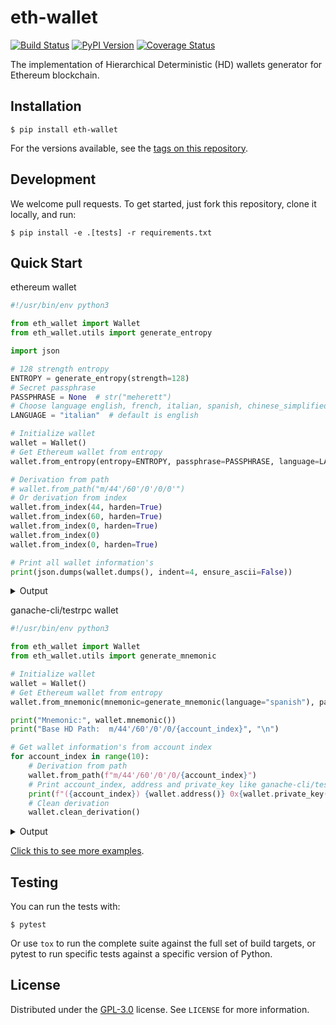 # eth-wallet

[![Build Status](https://travis-ci.org/meherett/eth-wallet.svg?branch=master)](https://travis-ci.org/meherett/eth-wallet)
[![PyPI Version](https://img.shields.io/pypi/v/eth-wallet.svg?color=blue)](https://pypi.org/project/eth-wallet)
[![Coverage Status](https://coveralls.io/repos/github/meherett/eth-wallet/badge.svg?branch=master)](https://coveralls.io/github/meherett/eth-wallet?branch=master)

The implementation of Hierarchical Deterministic (HD) wallets generator for Ethereum blockchain.

## Installation

```
$ pip install eth-wallet
```

For the versions available, see the [tags on this repository](https://github.com/meherett/eth-wallet/tags).

## Development

We welcome pull requests. To get started, just fork this repository, clone it locally, and run:

```
$ pip install -e .[tests] -r requirements.txt
```

## Quick Start

ethereum wallet

```python
#!/usr/bin/env python3

from eth_wallet import Wallet
from eth_wallet.utils import generate_entropy

import json

# 128 strength entropy
ENTROPY = generate_entropy(strength=128)
# Secret passphrase
PASSPHRASE = None  # str("meherett")
# Choose language english, french, italian, spanish, chinese_simplified, chinese_traditional, japanese & korean
LANGUAGE = "italian"  # default is english

# Initialize wallet
wallet = Wallet()
# Get Ethereum wallet from entropy
wallet.from_entropy(entropy=ENTROPY, passphrase=PASSPHRASE, language=LANGUAGE)

# Derivation from path
# wallet.from_path("m/44'/60'/0'/0/0'")
# Or derivation from index
wallet.from_index(44, harden=True)
wallet.from_index(60, harden=True)
wallet.from_index(0, harden=True)
wallet.from_index(0)
wallet.from_index(0, harden=True)

# Print all wallet information's
print(json.dumps(wallet.dumps(), indent=4, ensure_ascii=False))
```

<details>
  <summary>Output</summary><br/>

```json5
{
    "entropy": "dd1bd1610ad21cc7378b33a2fb0780ba",
    "mnemonic": "stizzoso succoso fuggente austria buca icona stufo impiego planare spedire svedese luppolo",
    "language": "italian",
    "passphrase": null,
    "seed": "030cfa72163e50ab30b7b777a740cf9b81132db32dbe5586db300929d44883c600cfbba441e91b7acbf43d2efa743e6e28eef6af8da5313a4cc2efc702471697",
    "root_private_key": "ca1b05291e99e4f8a4dbd1c694b983a5f37c90737481ac0357492a2d7fb6c4a62546aad67bc9e963d659c49114f64cdb56b9ff69800daa4c6add97665613b697",
    "root_public_key": "64fb2d43d9b3cebe7833ef08b642e135642f67aced2afcb9bf2a2f2e0d089ddbca8f5daf77fa501bb5b046f1c2e1399b72a5fb53d10baa8701deee2200da81c0",
    "uncompressed": "711c954c41932b8ee6743d3370e1457be654c2a3e9ad2fb73edb36c5ec40fa299a0b3cf5e44c985097dfcd0bd0051781262a6cb7997c5b8c5aed1b9be8765d05",
    "compressed": "03711c954c41932b8ee6743d3370e1457be654c2a3e9ad2fb73edb36c5ec40fa29",
    "chain_code": "bc93dd52faeed3c7f254dabb87f8d6f021f1ea7eaf2819769799cc473314f031",
    "private_key": "7a5c1e516c339b88e3b37209cbaada31bc6dde3eef5590b6cab952be13722671",
    "public_key": "03711c954c41932b8ee6743d3370e1457be654c2a3e9ad2fb73edb36c5ec40fa29",
    "wif": "L1KZaDq2uRkYrX1f9aLLn5MCwrp5FNjyGAUkXz3detCet2PbfCmL",
    "finger_print": "619eed36",
    "path": "m/44'/60'/0'/0/0'",
    "address": "0x093e9Fc7e162B097bAea14a4a63B0F3D35530494",
    "serialized": {
        "private_key_hex": "0488ade405afd9d7d180000000bc93dd52faeed3c7f254dabb87f8d6f021f1ea7eaf2819769799cc473314f031007a5c1e516c339b88e3b37209cbaada31bc6dde3eef5590b6cab952be13722671",
        "public_key_hex": "0488b21e05afd9d7d180000000bc93dd52faeed3c7f254dabb87f8d6f021f1ea7eaf2819769799cc473314f03103711c954c41932b8ee6743d3370e1457be654c2a3e9ad2fb73edb36c5ec40fa29",
        "private_key_base58": "xprvA3iex88bZnGj3xL5FLCGRxDER6zU7opAcpBmeaSghX3HW5fTwM1iGVenooA91TvwiWDaztbVQKGVJDQuaeoJyW7agqzJpoTyg7jYkokvTet",
        "public_key_base58": "xpub6Gi1MdfVQ9q2GSQYMMjGo69xy8pxXGY1z37NSxrJFraGNszcUtKxpHyGf64aPrRhtRsumxod1ygu2xmSkSFby1VSaAohJseCsEss4mWutYi"
    }
}
```
</details>

ganache-cli/testrpc wallet

```python
#!/usr/bin/env python3

from eth_wallet import Wallet
from eth_wallet.utils import generate_mnemonic

# Initialize wallet
wallet = Wallet()
# Get Ethereum wallet from entropy
wallet.from_mnemonic(mnemonic=generate_mnemonic(language="spanish"), passphrase=None)

print("Mnemonic:", wallet.mnemonic())
print("Base HD Path:  m/44'/60'/0'/0/{account_index}", "\n")

# Get wallet information's from account index
for account_index in range(10):
    # Derivation from path
    wallet.from_path(f"m/44'/60'/0'/0/{account_index}")
    # Print account_index, address and private_key like ganache-cli/testrpc
    print(f"({account_index}) {wallet.address()} 0x{wallet.private_key()}")
    # Clean derivation
    wallet.clean_derivation()
```

<details>
  <summary>Output</summary><br/>

```shell script
Mnemonic: barro fresa ocre glaciar peldaño juzgar líquido fuente fatiga empate revés careta
Base HD Path:  m/44'/60'/0'/0/{account_index} 

(0) 0x7E323A9081B3dF1883DDc41C2104Ff1294721131 0xa1d9d231285a47de647664ee85628d26a59d78f6a386a25b0e203a98a3119ba1
(1) 0x7D62e231Cc747f92b8E759e4d55907B3cA288cC5 0x9d23fd86d51c64aa6c9fa78ec0d54bb95189ad20514615f43576d64dc5df6a08
(2) 0x339887398877CE42f9a01849F6a30021969B9833 0x8e788633678a171f766efcb365a4673861909a59fb6096e2bbc135a9f8de0fee
(3) 0x264a8E2A745af7548d0052f9e16C61F0D900c0E4 0x99085cf6e11b87231368e411a92d1f7215b54dfb775615135fe9ced38e1b0a2e
(4) 0xC2806f4A4055417C816Ae417ffD2Ba1beb0751fc 0xea9feb763c3f494e9664b7548c58c85a307aaf7f5862f79a78f90707e4936451
(5) 0x01Ed66b394b9c177E7E4fBbD698bedDc639C5B31 0xf544dba64b769086b1987fb642a2f09793e869b304979c033f3c90284c7384fc
(6) 0xF483edE8f1d8243Bb74931f15e89Fd0Bb040D18E 0xc47fcc8c526b48c541d414f52907e0c5b6a1e96bed9625de88b203213c3ebde6
(7) 0xf7de9d4b01E21AfF7509420D4C3eC9A14f280511 0x87c4d50bf10f0fa7729c632056b41ecd3b3b4f203f675ff9094e4de12aff3fd8
(8) 0xb4c74eC460be14B18865C0b2eddD1F63B4cBCF03 0xab1976c54014f65c28c9976c9f2d6c71d9c848ea9620927c162e12fa8d5686e3
(9) 0x095d5E698407b67270d24589CF0Af5458Ca783b0 0x24ff1176fd9c18c1a36efb6c15474567ffe2d71251876739fe787395092cd895
```
</details>

[Click this to see more examples](https://github.com/meherett/eth-wallet/blob/master/examples).

## Testing

You can run the tests with:

```
$ pytest
```

Or use `tox` to run the complete suite against the full set of build targets, or pytest to run specific 
tests against a specific version of Python.

## License

Distributed under the [GPL-3.0](https://github.com/meherett/eth-wallet/blob/master/LICENSE) license. See ``LICENSE`` for more information.
